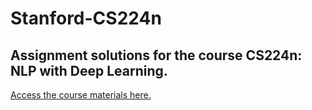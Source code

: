 # Stanford-CS224n

## Assignment solutions for the course CS224n: NLP with Deep Learning.

<a href="http://web.stanford.edu/class/cs224n/syllabus.html">Access the course materials here.</a>
